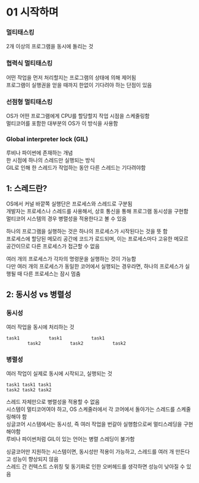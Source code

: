# 01 시작하며

### 멀티태스킹
2개 이상의 프로그램을 동시에 돌리는 것  

### 협력식 멀티태스킹  
어떤 작업을 먼저 처리할지는 프로그램의 상태에 의해 제어됨  
프로그램이 실행권을 얻을 때까지 한없이 기다려야 하는 단점이 있음  

### 선점형 멀티태스킹
OS가 어떤 프로그램에게 CPU를 할당할지 작업 시점을 스케줄링함  
멀티코어를 포함한 대부분의 OS가 이 방식을 사용함  

### Global interpreter lock (GIL)
루비나 파이썬에 존재하는 개념  
한 시점에 하나의 스레드만 실행되는 방식  
GIL로 인해 한 스레드가 작업하는 동안 다른 스레드는 기다려야함  

## 1: 스레드란?

OS에서 커널 바깥쪽 실행단은 프로세스와 스레드로 구분됨  
개발자는 프로세스나 스레드를 사용해서, 상호 통신을 통해 프로그램 동시성을 구현함  
멀티코어 시스템의 경우 병렬성을 적용한다고 볼 수 있음  

하나의 프로그램을 실행하는 것은 하나의 프로세스가 시작된다는 것을 뜻 함  
프로세스에 할당된 메모리 공간에 코드가 로드되며, 이는 프로세스마다 고유한 메모르 공간이므로 다른 프로세스가 접근할 수 없음  

여러 개의 프로세스가 각자의 명령문을 실행하는 것이 가능함  
다만 여러 개의 프로세스가 동일한 코어에서 실행되는 경우라면, 하나의 프로세스가 실행될 때 다른 프로세스는 잠시 멈춤  

## 2: 동시성 vs 병렬성

### 동시성
여러 작업을 동시에 처리하는 것

```
task1           task1           task1  
        task2           task2           task2
```

### 병렬성
여러 작업이 실제로 동시에 시작되고, 실행되는 것

```
task1 task1 task1  
task2 task2 task2  
```

스레드 자체만으로 병렬성을 적용할 수 없음  
시스템이 멀티코어여야 하고, OS 스케줄러에서 각 코어에서 돌아가는 스레드를 스케줄링해야 함  
싱글코어 시스템에서는 동시성, 즉 여러 작업을 번갈아 실행함으로써 멀티스레딩을 구현해야함  
루비나 파이썬처럼 GIL이 있는 언어는 병렬 스레딩이 불가함  

싱글코어만 지원하는 시스템이면, 동시성만 적용이 가능하고, 스레드를 여러 개 만든다고 성능이 향상되지 않음  
스레드 간 컨텍스트 스위칭 및 동기화로 인한 오버헤드를 생각하면 성능이 낮아질 수 있음  








